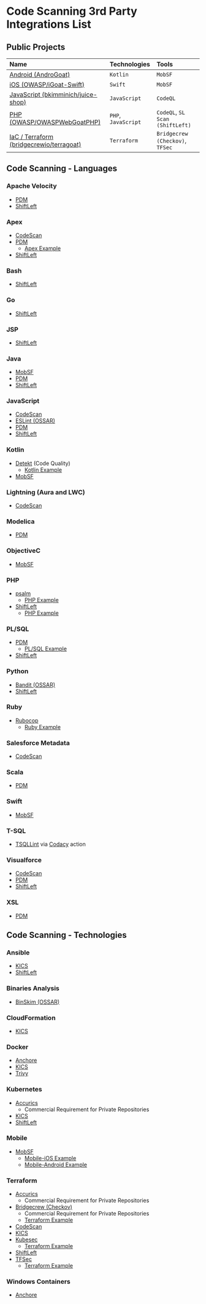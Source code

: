 # Code Scanning 3rd Party Integrations List

## Public Projects

| Name                                                                                               | Technologies        | Tools                           |
| :------------------------------------------------------------------------------------------------- | :------------------ | :------------------------------ |
| [Android (AndroGoat)](https://github.com/octodemo/advance-security-mobile-android/)                | `Kotlin`            | `MobSF`                         |
| [iOS (OWASP/iGoat-Swift)](https://github.com/octodemo/advance-security-mobile-ios)                 | `Swift`             | `MobSF`                         |
| [JavaScript (bkimminich/juice-shop)](https://github.com/bkimminich/juice-shop)                     | `JavaScript`        | `CodeQL`                        |
| [PHP (OWASP/OWASPWebGoatPHP)](https://github.com/octodemo/advance-security-php)                    | `PHP`, `JavaScript` | `CodeQL`, `SL Scan (ShiftLeft)` |
| [IaC / Terraform (bridgecrewio/terragoat)](https://github.com/octodemo/advance-security-terraform) | `Terraform`         | `Bridgecrew (Checkov)`, `TFSec` |

## Code Scanning - Languages

### Apache Velocity

- [PDM](https://github.com/pmd/pmd)
- [ShiftLeft](https://github.com/ShiftLeftSecurity/scan-action)

### Apex

- [CodeScan](https://github.com/codescan-io/codescan-scanner-action)
- [PDM](https://github.com/pmd/pmd)
  - [Apex Example](https://github.com/Moose0621/apex-recipes/blob/main/.github/workflows/pmd-apex.yml)
- [ShiftLeft](https://github.com/ShiftLeftSecurity/scan-action)

### Bash

- [ShiftLeft](https://github.com/ShiftLeftSecurity/scan-action)

### Go

- [ShiftLeft](https://github.com/ShiftLeftSecurity/scan-action)

### JSP

- [ShiftLeft](https://github.com/ShiftLeftSecurity/scan-action)

### Java

- [MobSF](https://github.com/MobSF/Mobile-Security-Framework-MobSF)
- [PDM](https://github.com/pmd/pmd)
- [ShiftLeft](https://github.com/ShiftLeftSecurity/scan-action)

### JavaScript

- [CodeScan](https://github.com/codescan-io/codescan-scanner-action)
- [ESLint (OSSAR)](https://github.com/github/ossar-action)
- [PDM](https://github.com/pmd/pmd)
- [ShiftLeft](https://github.com/ShiftLeftSecurity/scan-action)

### Kotlin

- [Detekt](https://github.com/detekt/detekt) (Code Quality)
  - [Kotlin Example](https://github.com/octodemo/KotlinGoat/blob/master/.github/workflows/detekt-analysis-yml)
- [MobSF](https://github.com/MobSF/Mobile-Security-Framework-MobSF)

### Lightning (Aura and LWC)

- [CodeScan](https://github.com/codescan-io/codescan-scanner-action)

### Modelica

- [PDM](https://github.com/pmd/pmd)

### ObjectiveC

- [MobSF](https://github.com/MobSF/Mobile-Security-Framework-MobSF)

### PHP

- [psalm](https://github.com/psalm/psalm-github-security-scan)
  - [PHP Example](https://github.com/psalm/psalm-github-security-scan#psalm-github-security-scan)
- [ShiftLeft](https://github.com/ShiftLeftSecurity/scan-action)
  - [PHP Example](https://github.com/octodemo/advance-security-php)

### PL/SQL

- [PDM](https://github.com/pmd/pmd)
  - [PL/SQL Example](https://github.com/Moose0621/sql-project/blob/master/.github/workflows/pmd-plsql.yml)
- [ShiftLeft](https://github.com/ShiftLeftSecurity/scan-action)

### Python

- [Bandit (OSSAR)](https://github.com/github/ossar-action)
- [ShiftLeft](https://github.com/ShiftLeftSecurity/scan-action)

### Ruby

- [Rubocop](https://github.com/arthurnn/code-scanning-rubocop)
  - [Ruby Example](https://github.com/arthurnn/code-scanning-rubocop#action-installation)

### Salesforce Metadata

- [CodeScan](https://github.com/codescan-io/codescan-scanner-action)

### Scala

- [PDM](https://github.com/pmd/pmd)

### Swift

- [MobSF](https://github.com/MobSF/Mobile-Security-Framework-MobSF)

### T-SQL

- [TSQLLint](https://github.com/tsqllint/tsqllint) via [Codacy](https://github.com/codacy/codacy-analysis-cli-action) action

### Visualforce

- [CodeScan](https://github.com/codescan-io/codescan-scanner-action)
- [PDM](https://github.com/pmd/pmd)
- [ShiftLeft](https://github.com/ShiftLeftSecurity/scan-action)

### XSL

- [PDM](https://github.com/pmd/pmd)


## Code Scanning - Technologies
<!-- TODO: Do we hide competitors tools? And if so, under what requirements/conditions? -->

### Ansible

- [KICS](https://github.com/Checkmarx/kics)
- [ShiftLeft](https://github.com/ShiftLeftSecurity/scan-action)

### Binaries Analysis

- [BinSkim (OSSAR)](https://github.com/github/ossar-action)

### CloudFormation

- [KICS](https://github.com/Checkmarx/kics)

### Docker

- [Anchore](https://github.com/anchore/scan-action)
- [KICS](https://github.com/Checkmarx/kics)
- [Trivy](https://github.com/aquasecurity/trivy-action)

### Kubernetes

- [Accurics](https://github.com/accurics/accurics-action)
  - Commercial Requirement for Private Repositories
- [KICS](https://github.com/Checkmarx/kics)
- [ShiftLeft](https://github.com/ShiftLeftSecurity/scan-action)

### Mobile

- [MobSF](https://github.com/MobSF/Mobile-Security-Framework-MobSF)
  - [Mobile-iOS Example](https://github.com/Moose0621/iGoat-Swift)
  - [Mobile-Android Example](https://github.com/octodemo/advance-security-mobile-android)

### Terraform

- [Accurics](https://github.com/accurics/accurics-action)
  - Commercial Requirement for Private Repositories
- [Bridgecrew (Checkov)](https://github.com/bridgecrewio/checkov)
  - Commercial Requirement for Private Repositories
  - [Terraform Example](https://github.com/octodemo/advance-security-terraform/blob/master/.github/workflows/bridgecrew-action.yml)
- [CodeScan](https://github.com/codescan-io/codescan-scanner-action)
- [KICS](https://github.com/Checkmarx/kics)
- [Kubesec](https://github.com/controlplaneio/kubesec-action)
  - [Terraform Example](https://github.com/controlplaneio/kubesec-action#using-kubesec-with-github-code-scanning)
- [ShiftLeft](https://github.com/ShiftLeftSecurity/scan-action)
- [TFSec](https://github.com/tfsec/tfsec)
  - [Terraform Example](https://github.com/octodemo/advance-security-terraform/blob/master/.github/workflows/tfsec-action.yml)

### Windows Containers

- [Anchore](https://github.com/anchore/scan-action)
